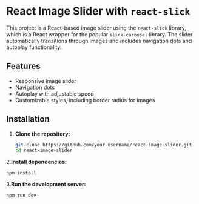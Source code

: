 # React Image Slider with `react-slick`

This project is a React-based image slider using the `react-slick` library, which is a React wrapper for the popular `slick-carousel` library. The slider automatically transitions through images and includes navigation dots and autoplay functionality.

## Features

- Responsive image slider
- Navigation dots
- Autoplay with adjustable speed
- Customizable styles, including border radius for images

## Installation

1. **Clone the repository:**

     ```bash
     git clone https://github.com/your-username/react-image-slider.git
   cd react-image-slider
2.**Install dependencies:**

    npm install
    
3.**Run the development server:**

    npm run dev
